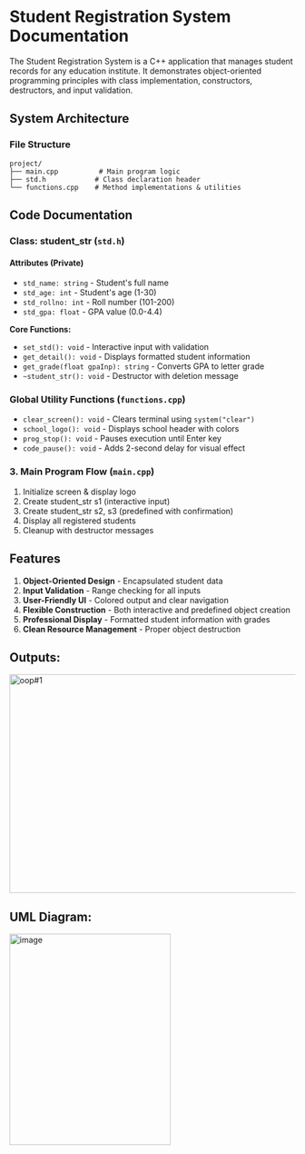 # Student Registration System Documentation

The Student Registration System is a C++ application that manages student records for any education institute. It demonstrates object-oriented programming principles with class implementation, constructors, destructors, and input validation.

## System Architecture

### File Structure
```
project/
├── main.cpp          # Main program logic
├── std.h            # Class declaration header
└── functions.cpp    # Method implementations & utilities
```

## Code Documentation

### **Class: student_str** (`std.h`)

#### Attributes (Private)
- `std_name: string` - Student's full name
- `std_age: int` - Student's age (1-30)
- `std_rollno: int` - Roll number (101-200)
- `std_gpa: float` - GPA value (0.0-4.4)

**Core Functions:**
- `set_std(): void` - Interactive input with validation
- `get_detail(): void` - Displays formatted student information
- `get_grade(float gpaInp): string` - Converts GPA to letter grade
- `~student_str(): void` - Destructor with deletion message

### **Global Utility Functions** (`functions.cpp`)

- `clear_screen(): void` - Clears terminal using `system("clear")`
- `school_logo(): void` - Displays school header with colors
- `prog_stop(): void` - Pauses execution until Enter key
- `code_pause(): void` - Adds 2-second delay for visual effect

### 3. **Main Program Flow** (`main.cpp`)
1. Initialize screen & display logo
2. Create student_str s1 (interactive input)
3. Create student_str s2, s3 (predefined with confirmation)
4. Display all registered students
5. Cleanup with destructor messages


## Features

1. **Object-Oriented Design** - Encapsulated student data
2. **Input Validation** - Range checking for all inputs
3. **User-Friendly UI** - Colored output and clear navigation
4. **Flexible Construction** - Both interactive and predefined object creation
5. **Professional Display** - Formatted student information with grades
6. **Clean Resource Management** - Proper object destruction

## Outputs:
<img width="718" height="385" alt="oop#1" src="https://github.com/user-attachments/assets/cd7d8ccf-cfd2-433b-a6bb-03771018e9ef" />

## UML Diagram:
<img width="284" height="372" alt="image" src="https://github.com/user-attachments/assets/a45a1351-48b1-467e-a737-eb0d598323b7" />


